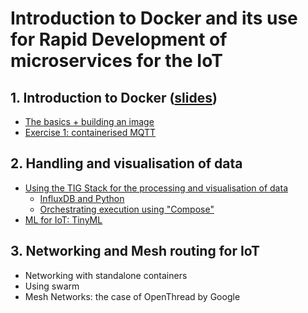 # Introduction to Docker and its use for Rapid Development of microservices for the IoT

## 1. Introduction to Docker ([slides](https://github.com/pmanzoni/docker4iot/blob/main/slides/docker_v1.pdf))
* [The basics + building an image](https://hackmd.io/@iotmic/thebasics)
* [Exercise 1: containerised MQTT](https://hackmd.io/@iotmic/exday1)

## 2. Handling and visualisation of data
* [Using the TIG Stack for the processing and visualisation of data](https://hackmd.io/@iotmic/tig)
    * [InfluxDB and Python](https://hackmd.io/@iotmic/tig#InfluxDB-and-Python)
    * [Orchestrating execution using "Compose"](https://hackmd.io/@iotmic/tig#Orchestrating-execution-using-“Compose”)
* [ML for IoT: TinyML](https://hackmd.io/@iotmic/tinyml1010)

## 3. Networking and Mesh routing for IoT
* Networking with standalone containers
* Using swarm
* Mesh Networks: the case of OpenThread by Google
